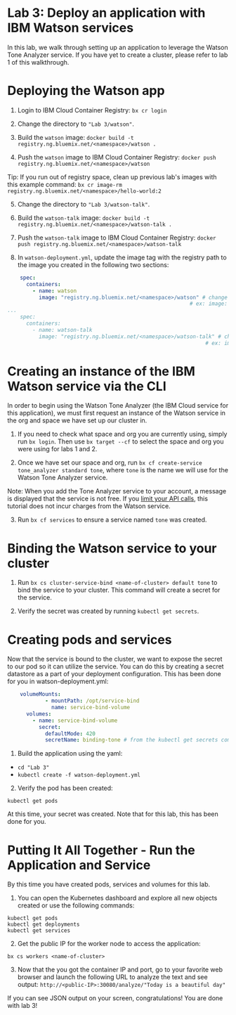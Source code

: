 # Lab 3: Deploy an application with IBM Watson services

In this lab, we walk through setting up an application to leverage the Watson Tone Analyzer service. If you have yet to create a cluster, please refer to lab 1 of this walkthrough.

# Deploying the Watson app

1. Login to IBM Cloud Container Registry:
`bx cr login`

2. Change the directory to `"Lab 3/watson"`.

3. Build the `watson` image:
`docker build -t registry.ng.bluemix.net/<namespace>/watson .`

4. Push the `watson` image to IBM Cloud Container Registry:
`docker push registry.ng.bluemix.net/<namespace>/watson`

Tip: If you run out of registry space, clean up previous
lab's images with this example command: `bx cr image-rm registry.ng.bluemix.net/<namespace>/hello-world:2`

5. Change the directory to `"Lab 3/watson-talk"`.

6. Build the `watson-talk` image:
`docker build -t registry.ng.bluemix.net/<namespace>/watson-talk .`

7. Push the `watson-talk` image to IBM Cloud Container Registry:
`docker push registry.ng.bluemix.net/<namespace>/watson-talk`

8. In `watson-deployment.yml`, update the image tag with the registry path to the image you created in the following two sections:

```yml
    spec:
      containers:
        - name: watson
          image: "registry.ng.bluemix.net/<namespace>/watson" # change to the path of the watson image you just pushed.
                                                          # ex: image: "registry.ng.bluemix.net/<namespace>/watson"
...
    spec:
      containers:
        - name: watson-talk
          image: "registry.ng.bluemix.net/<namespace>/watson-talk" # change to the path of the watson-talk image you just pushed.
                                                               # ex: image: "registry.ng.bluemix.net/<namespace>/watson-talk"
```


# Creating an instance of the IBM Watson service via the CLI

In order to begin using the Watson Tone Analyzer (the IBM Cloud service for this application), we must first request an instance of the Watson service in the org and space we have set up our cluster in.

1. If you need to check what space and org you are currently using, simply run `bx login`. Then use `bx target --cf` to select the space and org you were using for labs 1 and 2.

2. Once we have set our space and org, run `bx cf create-service tone_analyzer standard tone`, where `tone` is the name we will use for the Watson Tone Analyzer service.

Note: When you add the Tone Analyzer service to your account, a message is displayed that the service is not free. If you [limit your API calls](https://www.ibm.com/watson/developercloud/tone-analyzer.html#pricing-block), this tutorial does not incur charges from the Watson service.

3. Run `bx cf services` to ensure a service named `tone` was created.

# Binding the Watson service to your cluster

1. Run `bx cs cluster-service-bind <name-of-cluster> default tone` to bind the service to your cluster. This command will create a secret for the service.

2. Verify the secret was created by running `kubectl get secrets`.

# Creating pods and services

Now that the service is bound to the cluster, we want to expose the secret to our pod so it can utilize the service. You can do this by creating a secret datastore as a part of your deployment configuration. This has been done for you in watson-deployment.yml:

```yml
    volumeMounts:
            - mountPath: /opt/service-bind
              name: service-bind-volume
      volumes:
        - name: service-bind-volume
          secret:
            defaultMode: 420
            secretName: binding-tone # from the kubectl get secrets command above
```

1. Build the application using the yaml:
  - `cd "Lab 3"`
  - `kubectl create -f watson-deployment.yml`

2. Verify the pod has been created:

`kubectl get pods`

At this time, your secret was created. Note that for this lab, this has been done for you.

# Putting It All Together - Run the Application and Service

By this time you have created pods, services and volumes for this lab.

1. You can open the Kubernetes dashboard and explore all new objects created or use the following commands:
  ```
  kubectl get pods
  kubectl get deployments
  kubectl get services
  ```

2. Get the public IP for the worker node to access the application:

`bx cs workers <name-of-cluster>`

3. Now that the you got the container IP and port, go to your favorite web browser and launch the following URL to analyze the text and see output: `http://<public-IP>:30080/analyze/"Today is a beautiful day"`

If you can see JSON output on your screen, congratulations! You are done with lab 3!
